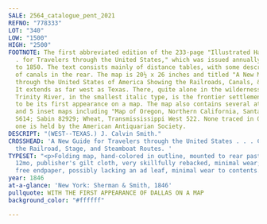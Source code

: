 ```yaml
---
SALE: 2564_catalogue_pent_2021
REFNO: "778333"
LOT: "340"
LOW: "1500"
HIGH: "2500"
FOOTNOTE: The first abbreviated edition of the 233-page "Illustrated Hand-book . .
  . for Travelers through the United States," which was issued annually from 1846
  to 1850. The text consists mainly of distance tables, with some descriptive summary
  of canals in the rear. The map is 20½ x 26 inches and titled "A New Map for Travelers
  through the United States of America Showing the Railroads, Canals, & Stage Roads."
  It extends as far west as Texas. There, quite alone in the wilderness far up the
  Trinity River, in the smallest italic type, is the frontier settlement of Dallas--believed
  to be its first appearance on a map. The map also contains several attractive vignettes
  and 5 inset maps including "Map of Oregon, Northern California, Santa Fe &c." Howes
  S614; Sabin 82929; Wheat, Transmississippi West 522. None traced in OCLC, though
  one is held by the American Antiquarian Society.
DESCRIPT: "(WEST--TEXAS.) J. Calvin Smith."
CROSSHEAD: 'A New Guide for Travelers through the United States . . . Containing all
  the Railroad, Stage, and Steamboat Routes. '
TYPESET: "<p>Folding map, hand-colored in outline, mounted to rear pastedown. 79 pages.
  12mo, publisher's gilt cloth, very skillfully rebacked, minimal wear; lacking front
  free endpaper, possibly lacking an ad leaf, minimal wear to contents.</p>"
year: 1846
at-a-glance: 'New York: Sherman & Smith, 1846'
pullquote: WITH THE FIRST APPEARANCE OF DALLAS ON A MAP
background_color: "#ffffff"

---
```

